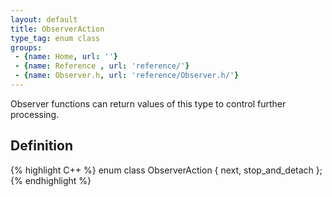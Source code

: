 ```yaml
---
layout: default
title: ObserverAction
type_tag: enum class
groups: 
 - {name: Home, url: ''}
 - {name: Reference , url: 'reference/'}
 - {name: Observer.h, url: 'reference/Observer.h/'}
---
```

Observer functions can return values of this type to control further processing.

## Definition
{% highlight C++ %}
enum class ObserverAction
{
    next,
    stop_and_detach
};
{% endhighlight %}